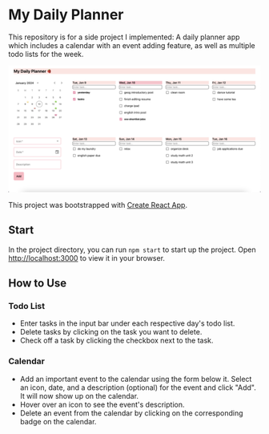 # My Daily Planner

This repository is for a side project I implemented: A daily planner app which includes a calendar with an event adding feature, as well as multiple todo lists for the week.

![Alt text](<UI.png>)

This project was bootstrapped with [Create React App](https://github.com/facebook/create-react-app).

## Start

In the project directory, you can run `npm start` to start up the project.
Open [http://localhost:3000](http://localhost:3000) to view it in your browser.

## How to Use
### Todo List
- Enter tasks in the input bar under each respective day's todo list.
- Delete tasks by clicking on the task you want to delete.
- Check off a task by clicking the checkbox next to the task.

### Calendar
- Add an important event to the calendar using the form below it. Select an icon, date, and a description (optional) for the event and click "Add". It will now show up on the calendar.
- Hover over an icon to see the event's description.
- Delete an event from the calendar by clicking on the corresponding badge on the calendar.